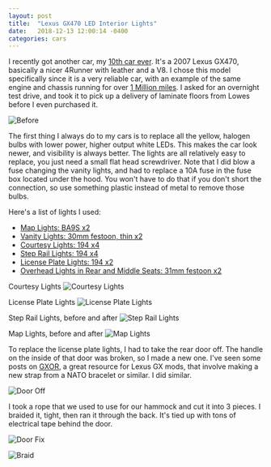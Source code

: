 ```yaml
---
layout: post
title:  "Lexus GX470 LED Interior Lights"
date:   2018-12-13 12:00:14 -0400
categories: cars
---
```



I recently got another car, my [10th car ever](https://rskelton.com/drive-cool-cars-on-a-budget/). It's a 2007 Lexus GX470, basically a nicer 4Runner with leather and a V8. I chose this model specifically since it is a very reliable car, with an example of the same engine and chassis running for over [1 Million miles](https://www.motoringresearch.com/car-news/man-drives-toyota-1-million-miles-9-years-gets-free-toyota/). I asked for an overnight test drive, and took it to pick up a delivery of laminate floors from Lowes before I even purchased it.

![Before](/images/lexus/lowes.jpg)

The first thing I always do to my cars is to replace all the yellow, halogen bulbs with lower power, higher output white LEDs. This makes the car look newer, and visibility is always better. The lights are all relatively easy to replace, you just need a small flat head screwdriver. Note that I did blow a fuse changing the vanity lights, and had to replace a 10A fuse in the fuse box located under the hood. You won't have to do that if you don't short the connection, so use something plastic instead of metal to remove those bulbs.

Here's a list of lights I used:
* [Map Lights: BA9S x2](https://amzn.to/2S3FE8J)
* [Vanity Lights: 30mm festoon, thin x2](https://amzn.to/2UQpLoh)
* [Courtesy Lights: 194 x4](https://amzn.to/2S6HvcZ)
* [Step Rail Lights: 194 x4](https://amzn.to/2S6HvcZ)
* [License Plate Lights: 194 x2](https://amzn.to/2S6HvcZ)
* [Overhead Lights in Rear and Middle Seats: 31mm festoon x2](https://amzn.to/2SaufEu)

Courtesy Lights
![Courtesy Lights](/images/lexus/courtesy.jpg)

License Plate Lights
![License Plate Lights](/images/lexus/license.jpg)

Step Rail Lights, before and after
![Step Rail Lights](/images/lexus/step.jpg)

Map Lights, before and after
![Map Lights](/images/lexus/map.jpg)

To replace the license plate lights, I had to take the rear door off. The handle on the inside of that door was broken, so I made a new one. I've seen some posts on [GXOR](https://www.facebook.com/groups/LexusGXOR/), a great resource for Lexus GX mods, that involve making a new strap from a NATO bracelet or similar. I did similar.

![Door Off](/images/lexus/reardooroff.jpg)

I took a rope that we used to use for our hammock and cut it into 3 pieces. I braided it, tight, then ran it through the back. It's tied up with tons of electrical tape behind the door.

![Door Fix](/images/lexus/doorfix.jpg)

![Braid](/images/lexus/braid.jpg)

